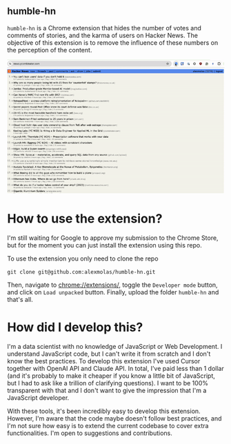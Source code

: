 humble-hn
---

`humble-hn` is a Chrome extension that hides the number of votes and comments of stories, and the karma of users on Hacker News. The objective of this extension is to remove the influence of these numbers on the perception of the content.

![Example GIF](docs/example.gif)


# How to use the extension?

I'm still waiting for Google to approve my submission to the Chrome Store, but for the moment you can just install the extension using this repo.

To use the extension you only need to clone the repo

```
git clone git@github.com:alexmolas/humble-hn.git
```

Then, navigate to [chrome://extensions/](chrome://extensions/), toggle the `Developer mode` button, and click on `Load unpacked` button. Finally, upload the folder `humble-hn`  and that's all.

# How did I develop this?

I'm a data scientist with no knowledge of JavaScript or Web Development. I understand JavaScript code, but I can't write it from scratch and I don't know the best practices. To develop this extension I've used Cursor together with OpenAI API and Claude API. In total, I've paid less than 1 dollar (and it's probably to make it cheaper if you know a little bit of JavaScript, but I had to ask like a trillion of clarifying questions). I want to be 100% transparent with that and I don't want to give the impression that I'm a JavaScript developer.

With these tools, it's been incredibly easy to develop this extension. However, I'm aware that the code maybe doesn't follow best practices, and I'm not sure how easy is to extend the current codebase to cover extra functionalities. I'm open to suggestions and contributions.

